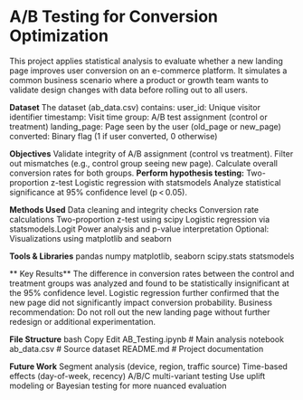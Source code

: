 <h1>A/B Testing for Conversion Optimization</h1>
This project applies statistical analysis to evaluate whether a new landing page improves user conversion on an e-commerce platform. It simulates a common business scenario where a product or growth team wants to validate design changes with data before rolling out to all users.

**Dataset**
The dataset (ab_data.csv) contains:
user_id: Unique visitor identifier
timestamp: Visit time
group: A/B test assignment (control or treatment)
landing_page: Page seen by the user (old_page or new_page)
converted: Binary flag (1 if user converted, 0 otherwise)

**Objectives**
Validate integrity of A/B assignment (control vs treatment).
Filter out mismatches (e.g., control group seeing new page).
Calculate overall conversion rates for both groups.
**Perform hypothesis testing:**
Two-proportion z-test
Logistic regression with statsmodels
Analyze statistical significance at 95% confidence level (p < 0.05).

**Methods Used**
Data cleaning and integrity checks
Conversion rate calculations
Two-proportion z-test using scipy
Logistic regression via statsmodels.Logit
Power analysis and p-value interpretation
Optional: Visualizations using matplotlib and seaborn

**Tools & Libraries**
pandas
numpy
matplotlib, seaborn
scipy.stats
statsmodels

** Key Results**
The difference in conversion rates between the control and treatment groups was analyzed and found to be statistically insignificant at the 95% confidence level.
Logistic regression further confirmed that the new page did not significantly impact conversion probability.
Business recommendation: Do not roll out the new landing page without further redesign or additional experimentation.

**File Structure**
bash
Copy
Edit
AB_Testing.ipynb     # Main analysis notebook
ab_data.csv          # Source dataset
README.md            # Project documentation

**Future Work**
Segment analysis (device, region, traffic source)
Time-based effects (day-of-week, recency)
A/B/C multi-variant testing
Use uplift modeling or Bayesian testing for more nuanced evaluation
